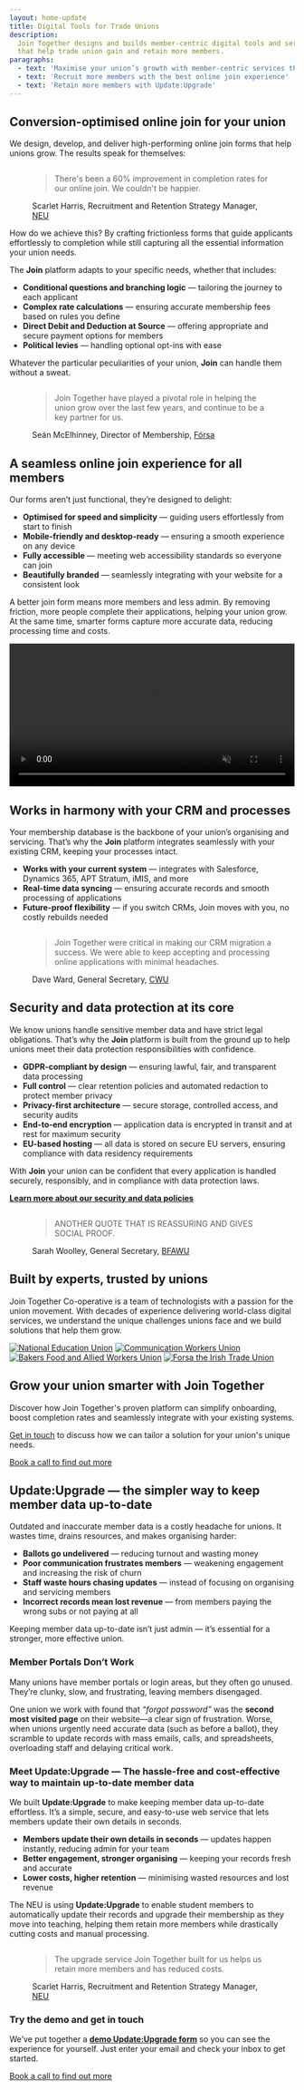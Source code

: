 ```yaml
---
layout: home-update
title: Digital Tools for Trade Unions
description:
  Join Together designs and builds member-centric digital tools and services
  that help trade union gain and retain more members.
paragraphs:
  - text: 'Maximise your union’s growth with member-centric services that work'
  - text: 'Recruit more members with the best online join experience'
  - text: 'Retain more members with Update:Upgrade'
---
```


<!-- Start with focus on our current headline feature: drastic improvement in conversion -->
## Conversion-optimised online join for your union

We design, develop, and deliver high-performing online join forms that help unions grow. The results speak for
themselves:

<!-- First bit of social proof. Actual quote and photo needs signing off from Scarlet -->
<figure class="quote">
  <img class="avatar" src="/assets/images/people/scarlet-harris.jpg" alt="">

  <blockquote>There's been a 60% improvement in completion rates for our online join. We couldn't be happier.</blockquote>
  <figcaption>Scarlet Harris, Recruitment and Retention Strategy Manager, <a href="https://neu.org.uk">NEU</a></figcaption>
</figure>

<!-- Talk a bit about being user and user-experience focused -->
How do we achieve this? By crafting frictionless forms that guide applicants effortlessly to completion while still
capturing all the essential information your union needs.

The **Join** platform adapts to your specific needs, whether that includes:

<ul class="emoji-list list-1">
  <li><strong>Conditional questions and branching logic</strong> — tailoring the journey to each applicant</li>
  <li><strong>Complex rate calculations</strong> — ensuring accurate membership fees based on rules you define</li>
  <li><strong>Direct Debit and Deduction at Source</strong> — offering appropriate and secure payment options for members</li>
  <li><strong>Political levies</strong> — handling optional opt-ins with ease</li>
</ul>

Whatever the particular peculiarities of your union, **Join** can handle them without a sweat.

<!-- More social proof (tbc) — do we need this to have a specific focus? -->
<figure class="quote">
  <img class="avatar" src="/assets/images/people/sean-mcElhinney.jpg" alt="">

  <blockquote>Join Together have played a pivotal role in helping the union grow over the last few years, and continue
  to be a key partner for us.</blockquote>
  <figcaption>Seán McElhinney, Director of Membership, <a href="https://www.forsa.ie">Fórsa</a></figcaption>
</figure>

<!-- Talk about how great the experience is for all -->
## A seamless online join experience for all members

Our forms aren’t just functional, they’re designed to delight:

<ul class="emoji-list list-2">
  <li><strong>Optimised for speed and simplicity</strong> — guiding users effortlessly from start to finish</li>
  <li><strong>Mobile-friendly and desktop-ready</strong> — ensuring a smooth experience on any device</li>
  <li><strong>Fully accessible</strong> — meeting web accessibility standards so everyone can join</li>
  <li><strong>Beautifully branded</strong> — seamlessly integrating with your website for a consistent look</li>
</ul>

A better join form means more members and less admin. By removing friction, more people complete their applications,
helping your union grow. At the same time, smarter forms capture more accurate data, reducing processing time and costs.

<!-- Show the thing: a video showing the form in action that auto-plays on a loop -->
<video width="100%" autoplay muted playsinline>
  <source src="/assets/videos/show-the-thing.mp4" type="video/mp4">
  <source src="/assets/videos/show-the-thing.webm" type="video/webm">
  Your browser does not support the video tag.
</video>

<!-- CRM/process integration is another key thing to sell/convince on -->
## Works in harmony with your CRM and processes

Your membership database is the backbone of your union’s organising and servicing. That’s why the **Join** platform
integrates seamlessly with your existing CRM, keeping your processes intact.

<ul class="emoji-list list-3">
  <li><strong>Works with your current system</strong> — integrates with Salesforce, Dynamics 365, APT Stratum, iMIS, and more</li>
  <li><strong>Real-time data syncing</strong> — ensuring accurate records and smooth processing of applications</li>
  <li><strong>Future-proof flexibility</strong> — if you switch CRMs, Join moves with you, no costly rebuilds needed</li>
</ul>

<!-- Social proof from a union that has gone through a CRM migration, again to be signed-off -->
<figure class="quote">
  <img class="avatar" src="/assets/images/people/dave-ward.jpg" alt="">

  <blockquote>Join Together were critical in making our CRM migration a success. We were able to keep accepting and
  processing online applications with minimal headaches.</blockquote>
  <figcaption>Dave Ward, General Secretary, <a href="https://www.cwu.org">CWU</a></figcaption>
</figure>

<!-- A bit of a grab bag about security, performance and hosting... -->
## Security and data protection at its core

We know unions handle sensitive member data and have strict legal obligations. That’s why the **Join** platform is
built from the ground up to help unions meet their data protection responsibilities with confidence.

<ul class="emoji-list list-4">
  <li><strong>GDPR-compliant by design</strong> — ensuring lawful, fair, and transparent data processing</li>
  <li><strong>Full control</strong> — clear retention policies and automated redaction to protect member privacy</li>
  <li><strong>Privacy-first architecture</strong> — secure storage, controlled access, and security audits</li>
  <li><strong>End-to-end encryption</strong> — application data is encrypted in transit and at rest for maximum security</li>
  <li><strong>EU-based hosting</strong> — all data is stored on secure EU servers, ensuring compliance with data residency requirements</li>
</ul>

With **Join** your union can be confident that every application is handled securely, responsibly, and in compliance
with data protection laws.

**[Learn more about our security and data policies](/information-security)**

<!-- Final bit of social proof, content tbc -->
<figure class="quote">
  <img class="avatar" src="/assets/images/people/sarah-woolley.jpg" alt="">

  <blockquote>ANOTHER QUOTE THAT IS REASSURING AND GIVES SOCIAL PROOF.</blockquote>
  <figcaption>Sarah Woolley, General Secretary, <a href="https://www.bfawu.org">BFAWU</a></figcaption>
</figure>

## Built by experts, trusted by unions

Join Together Co-operative is a team of technologists with a passion for the union movement. With decades of experience delivering world-class digital services, we understand the unique challenges unions face and we build solutions that
help them grow.

<div class="union-logos">
  <a href="https://neu.org.uk"><img alt="National Education Union" src="/assets/images/logos/neu-logo.svg"></a>
  <a href="https://cwu.org"><img alt="Communication Workers Union" src="/assets/images/logos/cwu-logo.svg"></a>
  <a href="https://bfawu.org"><img alt="Bakers Food and Allied Workers Union" src="/assets/images/logos/bfawu-logo.png"></a>
  <a href="https://www.forsa.ie"><img alt="Forsa the Irish Trade Union" src="/assets/images/logos/forsa-logo.png"></a>
</div>

<!-- Final heading and call to action... -->
## Grow your union smarter with Join Together

Discover how Join Together's proven platform can simplify onboarding, boost completion rates and seamlessly
integrate with your existing systems.

[Get in touch](https://calendly.com/join-together/hello) to discuss how we can tailor a solution for your union's unique
needs.

<nav>
  <a href="https://calendly.com/join-together/hello">Book a call to find out more</a>
</nav>

<div class="callout">
  <h2>Update:Upgrade — the simpler way to keep member data up-to-date</h2>

  <p>
    Outdated and inaccurate member data is a costly headache for unions. It wastes time, drains resources, and makes organising harder:
  </p>

  <ul class="emoji-list list-5">
    <li><strong>Ballots go undelivered</strong> — reducing turnout and wasting money</li>
    <li><strong>Poor communication frustrates members</strong> — weakening engagement and increasing the risk of churn</li>
    <li><strong>Staff waste hours chasing updates</strong> — instead of focusing on organising and servicing members</li>
    <li><strong>Incorrect records mean lost revenue</strong> — from members paying the wrong subs or not paying at all</li>
  </ul>

  <p>
    Keeping member data up-to-date isn’t just admin — it’s essential for a stronger, more effective union.
  </p>

  <h3>Member Portals Don’t Work</h3>

  <p>
    Many unions have member portals or login areas, but they often go unused. They’re clunky, slow, and frustrating, leaving members disengaged.
  </p>

  <p>
    One union we work with found that <em>“forgot password”</em> was the <strong>second most visited page</strong> on their website—a clear sign of frustration. Worse, when unions urgently need accurate data (such as before a ballot), they scramble to update records with mass emails, calls, and spreadsheets, overloading staff and delaying critical work.
  </p>

  <h3>Meet Update:Upgrade — The hassle-free and cost-effective way to maintain up-to-date member data</h3>

  <p>
    We built <strong>Update:Upgrade</strong> to make keeping member data up-to-date effortless. It’s a simple, secure, and easy-to-use web service that lets members update their own details in seconds.
  </p>

  <ul class="emoji-list list-6">
    <li><strong>Members update their own details in seconds</strong> — updates happen instantly, reducing admin for your team</li>
    <li><strong>Better engagement, stronger organising</strong> — keeping your records fresh and accurate</li>
    <li><strong>Lower costs, higher retention</strong> — minimising wasted resources and lost revenue</li>
  </ul>

  <p>
    The NEU is using <strong>Update:Upgrade</strong> to enable student members to automatically update their records
    and upgrade their membership as they move into teaching, helping them retain more members while drastically cutting
    costs and manual processing.
  </p>

  <figure class="quote">
    <img class="avatar" src="/assets/images/people/scarlet-harris.jpg" alt="">
    <blockquote>The upgrade service Join Together built for us helps us retain more members and has reduced costs.</blockquote>
    <figcaption>Scarlet Harris, Recruitment and Retention Strategy Manager, <a href="https://neu.org.uk">NEU</a></figcaption>
  </figure>

  <h3>Try the demo and get in touch</h3>

  <p>
    We’ve put together a
    <a href="https://demo-update.jointogether.online/"><strong>demo Update:Upgrade form</strong></a>
    so you can see the experience for yourself. Just enter your email and check your inbox to get started.
  </p>

  <nav>
    <a href="https://calendly.com/join-together/hello">Book a call to find out more</a>
  </nav>
</div>
